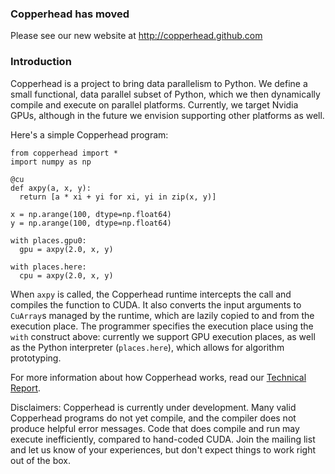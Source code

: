 ### Copperhead has moved ###
Please see our new website at http://copperhead.github.com

### Introduction ###
Copperhead is a project to bring data parallelism to Python.  We define a small functional, data parallel subset of Python, which we then dynamically compile and execute on parallel platforms.  Currently, we target Nvidia GPUs, although in the future we envision supporting other platforms as well.

Here's a simple Copperhead program:
```
from copperhead import *
import numpy as np

@cu
def axpy(a, x, y):
  return [a * xi + yi for xi, yi in zip(x, y)]

x = np.arange(100, dtype=np.float64)
y = np.arange(100, dtype=np.float64)

with places.gpu0:
  gpu = axpy(2.0, x, y)

with places.here:
  cpu = axpy(2.0, x, y)
```

When `axpy` is called, the Copperhead runtime intercepts the call and compiles the function to CUDA.  It also converts the input arguments to `CuArray`s managed by the runtime, which are lazily copied to and from the execution place.  The programmer specifies the execution place using the `with` construct above: currently we support GPU execution places, as well as the Python interpreter (`places.here`), which allows for algorithm prototyping.

For more information about how Copperhead works, read our [Technical Report](http://www.eecs.berkeley.edu/Pubs/TechRpts/2010/EECS-2010-124.html).

Disclaimers: Copperhead is currently under development.  Many valid Copperhead programs do not yet compile, and the compiler does not produce helpful error messages.  Code that does compile and run may execute inefficiently, compared to hand-coded CUDA.  Join the mailing list and let us know of your experiences, but don't expect things to work right out of the box.